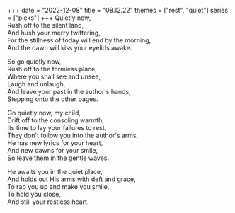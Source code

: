 +++
date = "2022-12-08"
title = "08.12.22"
themes = ["rest", "quiet"]
series = ["picks"]
+++
Quietly now,  
Rush off to the silent land,  
And hush your merry twittering,  
For the stillness of today will end by the morning,  
And the dawn will kiss your eyelids awake.  
  
So go quietly now,  
Rush off to the formless place,  
Where you shall see and unsee,  
Laugh and unlaugh,  
And leave your past in the author's hands,  
Stepping onto the other pages.  
  
Go quietly now, my child,  
Drift off to the consoling warmth,  
Its time to lay your failures to rest,  
They don't follow you into the author's arms,  
He has new lyrics for your heart,  
And new dawns for your smile,  
So leave them in the gentle waves.  
  
He awaits you in the quiet place,  
And holds out His arms with deft and grace,  
To rap you up and make you smile,  
To hold you close,  
And still your restless heart.
